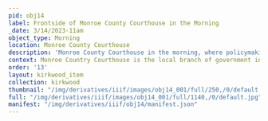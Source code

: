 ```yaml
---
pid: obj14
label: Frontside of Monroe County Courthouse in the Morning
_date: 3/14/2023-11am
object_type: Morning
location: Monroe County Courthouse
description: 'Monroe County Courthouse in the morning, where policymaking is made. '
context: Monroe Country Courthouse is the local branch of government in the community.
order: '13'
layout: kirkwood_item
collection: kirkwood
thumbnail: "/img/derivatives/iiif/images/obj14_001/full/250,/0/default.jpg"
full: "/img/derivatives/iiif/images/obj14_001/full/1140,/0/default.jpg"
manifest: "/img/derivatives/iiif/obj14/manifest.json"
---
```

